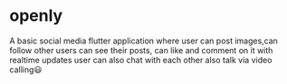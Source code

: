 # openly

A basic social media flutter application where user can post images,can follow other users can see their posts, can like and comment on it with realtime updates
user can also chat with each other also talk via video calling😃
